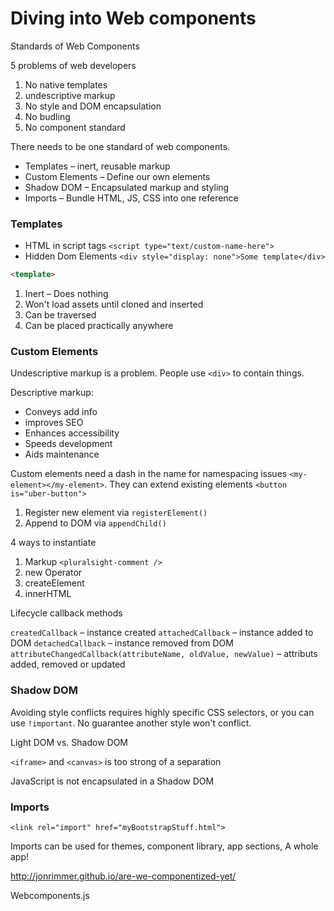 # Diving into Web components

Standards of Web Components

5 problems of web developers

1. No native templates
2. undescriptive markup
3. No style and DOM encapsulation
4. No budling
5. No component standard

There needs to be one standard of web components.

- Templates – inert, reusable markup
- Custom Elements – Define our own elements
- Shadow DOM – Encapsulated markup and styling
- Imports – Bundle HTML, JS, CSS into one reference



### Templates

- HTML in script tags `<script type="text/custom-name-here">`
- Hidden Dom Elements `<div style="display: none">Some template</div>`

```html
<template>
```

1. Inert – Does nothing
2. Won't load assets until cloned and inserted
3. Can be traversed
4. Can be placed practically anywhere

### Custom Elements

Undescriptive markup is a problem.  People use `<div>` to contain things.

Descriptive markup:

- Conveys add info
- improves SEO
- Enhances accessibility
- Speeds development
- Aids maintenance

Custom elements need a dash in the name for namespacing issues `<my-element></my-element>`.  They can extend existing elements `<button is="uber-button">`


1. Register new element via `registerElement()`
2. Append to DOM via `appendChild()`

4 ways to instantiate

1. Markup `<pluralsight-comment />`
2. new Operator
3. createElement
4. innerHTML

Lifecycle callback methods

`createdCallback` – instance created
`attachedCallback` – instance added to DOM
`detachedCallback` – instance removed from DOM
`attributeChangedCallback(attributeName, oldValue, newValue)` – attributs added, removed or updated





### Shadow DOM

Avoiding style conflicts requires highly specific CSS selectors, or you can use `!important`.  No guarantee another style won't conflict.

Light DOM vs. Shadow DOM

`<iframe>` and `<canvas>` is too strong of a separation


JavaScript is not encapsulated in a Shadow DOM



### Imports

`<link rel="import" href="myBootstrapStuff.html">`

Imports can be used for themes, component library, app sections, A whole app!

http://jonrimmer.github.io/are-we-componentized-yet/

Webcomponents.js
